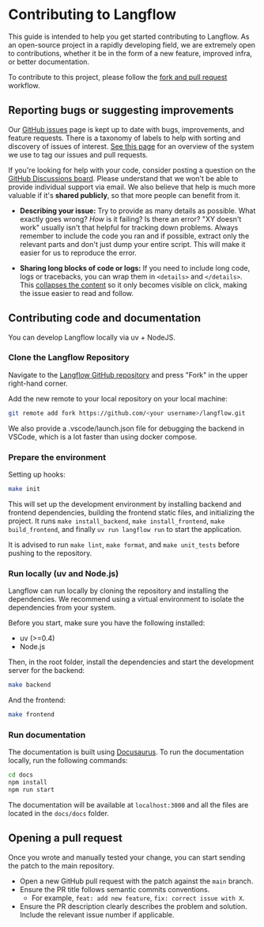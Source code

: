 # Contributing to Langflow

This guide is intended to help you get started contributing to Langflow.
As an open-source project in a rapidly developing field, we are extremely open
to contributions, whether it be in the form of a new feature, improved infra, or better documentation.

To contribute to this project, please follow the [fork and pull request](https://docs.github.com/en/get-started/quickstart/contributing-to-projects) workflow.

## Reporting bugs or suggesting improvements

Our [GitHub issues](https://github.com/langflow-ai/langflow/issues) page is kept up to date
with bugs, improvements, and feature requests. There is a taxonomy of labels to help
with sorting and discovery of issues of interest. [See this page](https://github.com/langflow-ai/langflow/labels) for an overview of
the system we use to tag our issues and pull requests.

If you're looking for help with your code, consider posting a question on the
[GitHub Discussions board](https://github.com/langflow-ai/langflow/discussions). Please
understand that we won't be able to provide individual support via email. We
also believe that help is much more valuable if it's **shared publicly**,
so that more people can benefit from it.

- **Describing your issue:** Try to provide as many details as possible. What
  exactly goes wrong? _How_ is it failing? Is there an error?
  "XY doesn't work" usually isn't that helpful for tracking down problems. Always
  remember to include the code you ran and if possible, extract only the relevant
  parts and don't just dump your entire script. This will make it easier for us to
  reproduce the error.

- **Sharing long blocks of code or logs:** If you need to include long code,
  logs or tracebacks, you can wrap them in `<details>` and `</details>`. This
  [collapses the content](https://developer.mozilla.org/en/docs/Web/HTML/Element/details)
  so it only becomes visible on click, making the issue easier to read and follow.

## Contributing code and documentation

You can develop Langflow locally via uv + NodeJS.

### Clone the Langflow Repository

Navigate to the [Langflow GitHub repository](https://github.com/langflow-ai/langflow) and press "Fork" in the upper right-hand corner.

Add the new remote to your local repository on your local machine:

```bash
git remote add fork https://github.com/<your username>/langflow.git
```

We also provide a .vscode/launch.json file for debugging the backend in VSCode, which is a lot faster than using docker compose.

### Prepare the environment

Setting up hooks:

```bash
make init
```

This will set up the development environment by installing backend and frontend dependencies, building the frontend static files, and initializing the project. It runs `make install_backend`, `make install_frontend`, `make build_frontend`, and finally `uv run langflow run` to start the application.

It is advised to run `make lint`, `make format`, and `make unit_tests` before pushing to the repository.

### Run locally (uv and Node.js)

Langflow can run locally by cloning the repository and installing the dependencies. We recommend using a virtual environment to isolate the dependencies from your system.

Before you start, make sure you have the following installed:

- uv (>=0.4)
- Node.js

Then, in the root folder, install the dependencies and start the development server for the backend:

```bash
make backend
```

And the frontend:

```bash
make frontend
```

### Run documentation

The documentation is built using [Docusaurus](https://docusaurus.io/). To run the documentation locally, run the following commands:

```bash
cd docs
npm install
npm run start
```

The documentation will be available at `localhost:3000` and all the files are located in the `docs/docs` folder.

## Opening a pull request

Once you wrote and manually tested your change, you can start sending the patch to the main repository.

- Open a new GitHub pull request with the patch against the `main` branch.
- Ensure the PR title follows semantic commits conventions.
  - For example, `feat: add new feature`, `fix: correct issue with X`.
- Ensure the PR description clearly describes the problem and solution. Include the relevant issue number if applicable.
